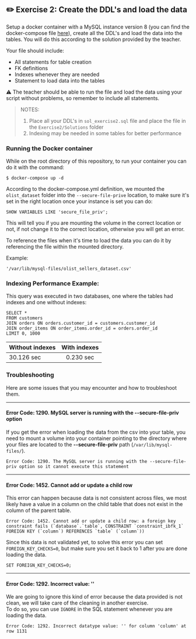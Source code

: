 ## ✏️ Exercise 2: Create the DDL's and load the data
Setup a docker container with a MySQL instance version 8 (you can find the docker-compose file [here](../../docker-compose.yml)), create all the DDL's and load the data into the tables. 
You will do this according to the solution provided by the teacher. 

Your file should include: 
* All statements for table creation
* FK definitions
* Indexes whenever they are needed
* Statement to load data into the tables

⚠️ The teacher should be able to run the file and load the data using your script without problems, so 
remember to include all statements. 


> NOTES: 
> 1. Place all your DDL's in `sol_exercise2.sql` file and place the file in the `Exercise2/Solutions` folder
> 2. Indexing may be needed in some tables for better performance

### Running the Docker container
While on the root directory of this repository, to run your container you can do it with the command: 

```
$ docker-compose up -d
```

According to the docker-compose.yml definition, we mounted the `olist_dataset` folder into the `--secure-file-prive` location, 
to make sure it's set in the right location once your instance is set you can do: 

```
SHOW VARIABLES LIKE 'secure_file_priv';
```

This will tell you if you are mounting the volume in the correct location or not, if not change it to the correct location, 
otherwise you will get an error. 

To reference the files when it's time to load the data you can do it by referencing the file within the mounted directory.

Example: 

```
'/var/lib/mysql-files/olist_sellers_dataset.csv'
```


### Indexing Performance Example:
This query was executed in two databases, one where the tables had indexes and one without indexes: 
```shell script
SELECT * 
FROM customers 
JOIN orders ON orders.customer_id = customers.customer_id  
JOIN order_items ON order_items.order_id = orders.order_id 
LIMIT 0, 1000
```

| Without indexes | With indexes |
| :---            |    :----:    | 
| 30.126 sec      | 0.230 sec    | 


### Troubleshooting
Here are some issues that you may encounter and how to troubleshoot them. 

---

#### Error Code: 1290. MySQL server is running with the --secure-file-priv option
If you get the error when loading the data from the csv into your table, you need to mount a volume into your container 
pointing to the directory where your files are located to the **--secure-file-priv** path (`/var/lib/mysql-files/`).
```
Error Code: 1290. The MySQL server is running with the --secure-file-priv option so it cannot execute this statement
```

---

#### Error Code: 1452. Cannot add or update a child row
This error can happen because data is not consistent across files, we most likely have a value in a column on the child table
that does not exist in the column of the parent table. 
```
Error Code: 1452. Cannot add or update a child row: a foreign key constraint fails (`database`.`table`, CONSTRAINT `constraint_ibfk_1` FOREIGN KEY (`column`) REFERENCES `table` (`column`))
```

Since this data is not validated yet, to solve this error you can set `FOREIGN_KEY_CHECKS=0`, but make sure you set it back 
to 1 after you are done loading the data. 

```
SET FOREIGN_KEY_CHECKS=0;
```

---

#### Error Code: 1292. Incorrect value: '' 
We are going to ignore this kind of error because the data provided is not clean, we will take care of the cleaning in another exercise.  
To do so, you can use `IGNORE` in the SQL statement whenever you are loading the data. 

```
Error Code: 1292. Incorrect datatype value: '' for column 'column' at row 1131
```
